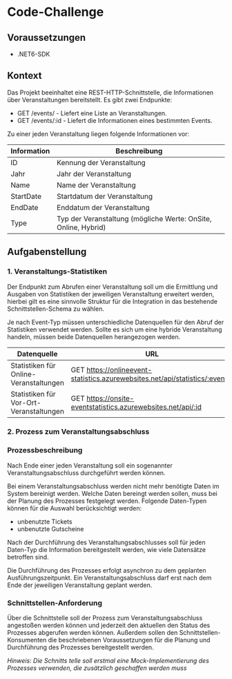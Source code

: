 # Code-Challenge

## Voraussetzungen

- .NET6-SDK

## Kontext

Das Projekt beeinhaltet eine REST-HTTP-Schnittstelle, die Informationen über Veranstaltungen bereitstellt.
Es gibt zwei Endpunkte:

- GET /events/ - Liefert eine Liste an Veranstaltungen.
- GET /events/:id - Liefert die Informationen eines bestimmten Events.

Zu einer jeden Veranstaltung liegen folgende Informationen vor:

Information | Beschreibung
----------- | ------------ 
ID          | Kennung der Veranstaltung  
Jahr        | Jahr der Veranstaltung 
Name        | Name der Veranstaltung 
StartDate   | Startdatum der Veranstaltung 
EndDate     | Enddatum der Veranstaltung 
Type        | Typ der Veranstaltung (mögliche Werte: OnSite, Online, Hybrid) 

## Aufgabenstellung

### 1. Veranstaltungs-Statistiken

Der Endpunkt zum Abrufen einer Veranstaltung soll um die Ermittlung und Ausgaben von Statistiken der jeweiligen Veranstaltung erweitert werden, hierbei gilt es eine sinnvolle Struktur für die Integration in das bestehende Schnittstellen-Schema zu wählen.

Je nach Event-Typ müssen unterschiedliche Datenquellen für den Abruf der Statistiken verwendet werden. Sollte es sich um eine hybride Veranstaltung handeln, müssen beide Datenquellen herangezogen werden.

Datenquelle                             | URL
--------------------------------------- | ------------------------ 
Statistiken für Online-Veranstaltungen  | GET https://onlineevent-statistics.azurewebsites.net/api/statistics/:eventId
Statistiken für Vor-Ort-Veranstaltungen | GET https://onsite-eventstatistics.azurewebsites.net/api/:id

### 2. Prozess zum Veranstaltungsabschluss

### Prozessbeschreibung

Nach Ende einer jeden Veranstaltung soll ein sogenannter Veranstaltungsabschluss durchgeführt werden können. 

Bei einem Veranstaltungsabschluss werden nicht mehr benötigte Daten im System bereinigt werden. Welche Daten bereingt werden sollen, muss bei der Planung des Prozesses festgelegt werden. Folgende Daten-Typen können für die Auswahl berücksichtigt werden:

- unbenutzte Tickets
- unbenutzte Gutscheine

Nach der Durchführung des Veranstaltungsabschlusses soll für jeden Daten-Typ die Information bereitgestellt werden, wie viele Datensätze betroffen sind.

Die Durchführung des Prozesses erfolgt asynchron zu dem geplanten Ausführungszeitpunkt. Ein Veranstaltungsabschluss darf erst nach dem Ende der jeweiligen Veranstaltung geplant werden.

### Schnittstellen-Anforderung

Über die Schnittstelle soll der Prozess zum Veranstaltungsabschluss angestoßen werden können und jederzeit den aktuellen den Status des Prozesses abgerufen werden können. Außerdem sollen den Schnittstellen-Konsumenten die beschriebenen Voraussetzungen für die Planung und Durchführung des Prozesses bereitgestellt werden.

*Hinweis: Die Schnitts
telle soll erstmal eine Mock-Implementierung des Prozesses verwenden, die zusätzlich geschaffen werden muss*
